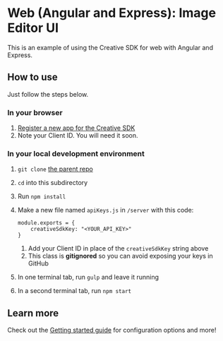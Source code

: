 # Web (Angular and Express): Image Editor UI

This is an example of using the Creative SDK for web with Angular and Express.

## How to use

Just follow the steps below.

### In your browser

1. [Register a new app for the Creative SDK](https://creativesdk.adobe.com/myapps.html)
2. Note your Client ID. You will need it soon.

### In your local development environment

1. `git clone` [the parent repo](https://github.com/CreativeSDK/web-getting-started-samples)
1. `cd` into this subdirectory
1. Run `npm install`
1. Make a new file named `apiKeys.js` in `/server` with this code:
	
	```
	module.exports = {
		creativeSdkKey: "<YOUR_API_KEY>"
	}
	```

	1. Add your Client ID in place of the `creativeSdkKey` string above
	1. This class is **gitignored** so you can avoid exposing your keys in GitHub

1. In one terminal tab, run `gulp` and leave it running
1. In a second terminal tab, run `npm start`

## Learn more

Check out the [Getting started guide](https://creativesdk.adobe.com/docs/web/#/articles/gettingstarted/index.html) for configuration options and more!